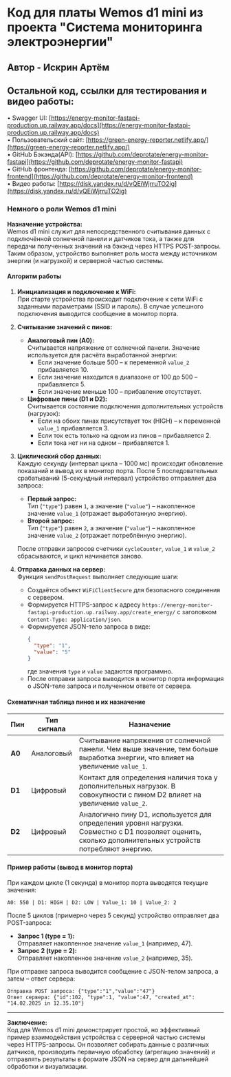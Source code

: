 # Код для платы Wemos d1 mini из проекта "Система мониторинга электроэнергии"
## Автор - Искрин Артём
## Остальной код, ссылки для тестирования и видео работы:
  • Swagger UI: [https://energy-monitor-fastapi-production.up.railway.app/docs](https://energy-monitor-fastapi-production.up.railway.app/docs)  
  • Пользовательский сайт: [https://green-energy-reporter.netlify.app/](https://green-energy-reporter.netlify.app/)  
  • GitHub Бэкэнда(API): [https://github.com/deprotate/energy-monitor-fastapi](https://github.com/deprotate/energy-monitor-fastapi)  
  • GitHub фронтенда: [https://github.com/deprotate/energy-monitor-frontend](https://github.com/deprotate/energy-monitor-frontend)  
• Видео работы: [https://disk.yandex.ru/d/vQEiWjrruTO2ig](https://disk.yandex.ru/d/vQEiWjrruTO2ig)

### Немного о роли Wemos d1 mini



**Назначение устройства:**  
Wemos d1 mini служит для непосредственного считывания данных с подключённой солнечной панели и датчиков тока, а также для передачи полученных значений на бэкэнд через HTTPS POST-запросы. Таким образом, устройство выполняет роль моста между источником энергии (и нагрузкой) и серверной частью системы.

#### Алгоритм работы

1. **Инициализация и подключение к WiFi:**  
   При старте устройства происходит подключение к сети WiFi с заданными параметрами (SSID и пароль). В случае успешного подключения выводится сообщение в монитор порта.

2. **Считывание значений с пинов:**  
   - **Аналоговый пин (A0):**  
     Считывается напряжение от солнечной панели. Значение используется для расчёта выработанной энергии:
     - Если значение больше 500 – к переменной `value_2` прибавляется 10.
     - Если значение находится в диапазоне от 100 до 500 – прибавляется 5.
     - Если значение меньше 100 – прибавление отсутствует.
   - **Цифровые пины (D1 и D2):**  
     Считывается состояние подключения дополнительных устройств (нагрузок):
     - Если на обоих пинах присутствует ток (HIGH) – к переменной `value_1` прибавляется 3.
     - Если ток есть только на одном из пинов – прибавляется 2.
     - Если тока нет ни на одном – прибавляется 1.

3. **Циклический сбор данных:**  
   Каждую секунду (интервал цикла – 1000 мс) происходит обновление показаний и вывод их в монитор порта. После 5 последовательных срабатываний (5-секундный интервал) устройство отправляет два запроса:
   - **Первый запрос:**  
     Тип (`"type"`) равен `1`, а значение (`"value"`) – накопленное значение `value_1` (отражает выработанную энергию).
   - **Второй запрос:**  
     Тип (`"type"`) равен `2`, а значение (`"value"`) – накопленное значение `value_2` (отражает потреблённую энергию).

   После отправки запросов счетчики `cycleCounter`, `value_1` и `value_2` сбрасываются, и цикл начинается заново.

4. **Отправка данных на сервер:**  
   Функция `sendPostRequest` выполняет следующие шаги:
   - Создаётся объект `WiFiClientSecure` для безопасного соединения с сервером.  
   - Формируется HTTPS-запрос к адресу `https://energy-monitor-fastapi-production.up.railway.app/create_energy/` с заголовком `Content-Type: application/json`.
   - Формируется JSON-тело запроса в виде:
     ```json
     {
       "type": "1", 
       "value": "5"
     }
     ```
     где значения `type` и `value` задаются программно.
   - После отправки запроса выводится в монитор порта информация о JSON-теле запроса и полученном ответе от сервера.

#### Схематичная таблица пинов и их назначение

| **Пин**  | **Тип сигнала** | **Назначение**                                                                                                                                                   |
|----------|-----------------|------------------------------------------------------------------------------------------------------------------------------------------------------------------|
| **A0**   | Аналоговый      | Считывание напряжения от солнечной панели. Чем выше значение, тем больше выработка энергии, что влияет на увеличение `value_1`.                                    |
| **D1**   | Цифровый        | Контакт для определения наличия тока у дополнительных нагрузок. В совокупности с пином D2 влияет на увеличение `value_2`.                                            |
| **D2**   | Цифровый        | Аналогично пину D1, используется для определения уровня нагрузки. Совместно с D1 позволяет оценить, сколько дополнительных устройств потребляют энергию.        |

#### Пример работы (вывод в монитор порта)

При каждом цикле (1 секунда) в монитор порта выводятся текущие значения:
```
A0: 550 | D1: HIGH | D2: LOW | Value_1: 10 | Value_2: 2
```
После 5 циклов (примерно через 5 секунд) устройство отправляет два POST-запроса:
- **Запрос 1 (type = 1):**  
  Отправляет накопленное значение `value_1` (например, 47).
- **Запрос 2 (type = 2):**  
  Отправляет накопленное значение `value_2` (например, 35).

При отправке запроса выводится сообщение с JSON-телом запроса, а затем – ответ сервера:
```
Отправка POST запроса: {"type":"1","value":"47"}
Ответ сервера: {"id":102, "type":1, "value":47, "created_at": "14.02.2025 in 12.35.10"}
```

---

**Заключение:**  
Код для Wemos d1 mini демонстрирует простой, но эффективный пример взаимодействия устройства с серверной частью системы через HTTPS-запросы. Он позволяет собирать данные с различных датчиков, производить первичную обработку (агрегацию значений) и отправлять результаты в формате JSON на сервер для дальнейшей обработки и визуализации.

